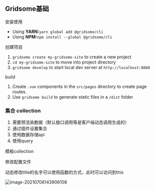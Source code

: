## Gridsome基础

安装使用

- Using **YARN:**`yarn global add @gridsome/cli`
- Using **NPM:**`npm install --global @gridsome/cli`

创建项目

1. `gridsome create my-gridsome-site` to create a new project
2. `cd my-gridsome-site` to move into project directory
3. `gridsome develop` to start local dev server at `http://localhost:8080`

build

1. Create `.vue` components in the `src/pages` directory to create page routes.
2. Use `gridsome build` to generate static files in a `/dist` folder

### 集合 collection

1. 需要预渲染数据（默认接口调用等是客户端动态调用生成的）
2. 通过插件设置集合
3. 使用数据存储api
4. 使用query



模板collection

修改配置文件

动态修改title的名字可以使用函数的方式，此时可以访问到this

![image-20210706143906108](C:\Users\luoli\AppData\Roaming\Typora\typora-user-images\image-20210706143906108.png)

